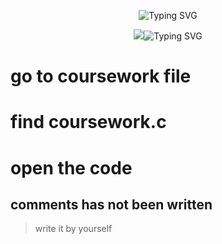 <p align="center">
<img src="https://readme-typing-svg.herokuapp.com?font=Sigmar&size=50&pause=1000&color=4B85F7&center=true&vCenter=true&repeat=false&width=1000&height=90&lines=C-PROGRAMMING+COURSE+WORK" alt="Typing SVG" />
<p>
  
<p align="center">
<img src="https://git.io/typing-svg"><img src="https://readme-typing-svg.herokuapp.com?font=Titan+One&size=40&pause=1000&color=9ED1F7&center=true&vCenter=true&repeat=false&width=500&height=90&lines=BY+KEVIN+ZHAO" alt="Typing SVG" />
<p>

# go to coursework file
# find coursework.c
# open the code
## comments has not been written
> write it by yourself

